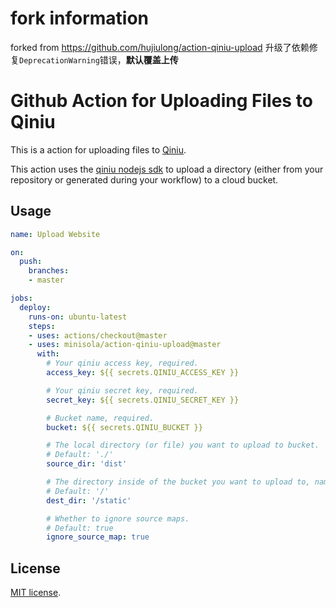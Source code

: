 # fork information
forked from https://github.com/hujiulong/action-qiniu-upload
升级了依赖修复`DeprecationWarning`错误，**默认覆盖上传**

# Github Action for Uploading Files to Qiniu

This is a action for uploading files to [Qiniu](https://qiniu.com).

This action uses the [qiniu nodejs sdk](https://github.com/qiniu/nodejs-sdk) to upload a directory (either from your repository or generated during your workflow) to a cloud bucket.


## Usage
```yaml
name: Upload Website

on:
  push:
    branches:
    - master

jobs:
  deploy:
    runs-on: ubuntu-latest
    steps:
    - uses: actions/checkout@master
    - uses: minisola/action-qiniu-upload@master
      with:
        # Your qiniu access key, required.
        access_key: ${{ secrets.QINIU_ACCESS_KEY }}

        # Your qiniu secret key, required.
        secret_key: ${{ secrets.QINIU_SECRET_KEY }}

        # Bucket name, required.
        bucket: ${{ secrets.QINIU_BUCKET }}

        # The local directory (or file) you want to upload to bucket.
        # Default: './'
        source_dir: 'dist'

        # The directory inside of the bucket you want to upload to, namely key prefix prepended to dest file key.
        # Default: '/'
        dest_dir: '/static'

        # Whether to ignore source maps.
        # Default: true
        ignore_source_map: true
```

## License

[MIT license](LICENSE).
